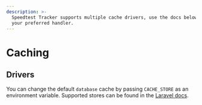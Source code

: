 ```yaml
---
description: >-
  Speedtest Tracker supports multiple cache drivers, use the docs below to setup
  your preferred handler.
---
```


# Caching

## Drivers

You can change the default `database` cache by passing `CACHE_STORE` as an environment variable. Supported stores can be found in the [Laravel docs](https://laravel.com/docs/master/cache).
